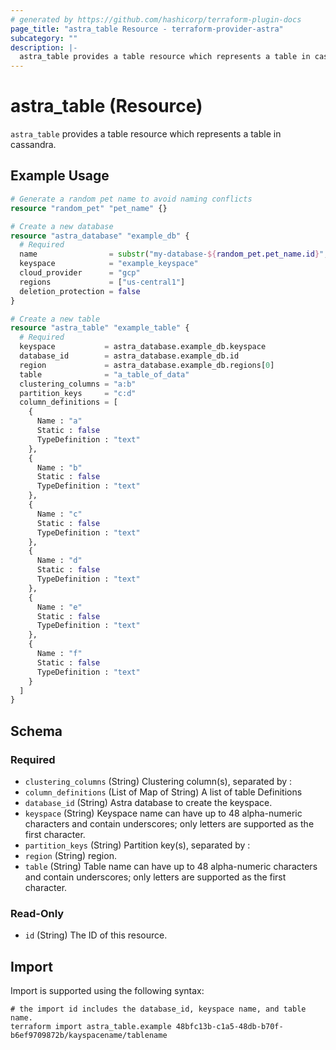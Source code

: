```yaml
---
# generated by https://github.com/hashicorp/terraform-plugin-docs
page_title: "astra_table Resource - terraform-provider-astra"
subcategory: ""
description: |-
  astra_table provides a table resource which represents a table in cassandra.
---
```


# astra_table (Resource)

`astra_table` provides a table resource which represents a table in cassandra.

## Example Usage

```terraform
# Generate a random pet name to avoid naming conflicts
resource "random_pet" "pet_name" {}

# Create a new database
resource "astra_database" "example_db" {
  # Required
  name                = substr("my-database-${random_pet.pet_name.id}", 0, 50)
  keyspace            = "example_keyspace"
  cloud_provider      = "gcp"
  regions             = ["us-central1"]
  deletion_protection = false
}

# Create a new table
resource "astra_table" "example_table" {
  # Required
  keyspace           = astra_database.example_db.keyspace
  database_id        = astra_database.example_db.id
  region             = astra_database.example_db.regions[0]
  table              = "a_table_of_data"
  clustering_columns = "a:b"
  partition_keys     = "c:d"
  column_definitions = [
    {
      Name : "a"
      Static : false
      TypeDefinition : "text"
    },
    {
      Name : "b"
      Static : false
      TypeDefinition : "text"
    },
    {
      Name : "c"
      Static : false
      TypeDefinition : "text"
    },
    {
      Name : "d"
      Static : false
      TypeDefinition : "text"
    },
    {
      Name : "e"
      Static : false
      TypeDefinition : "text"
    },
    {
      Name : "f"
      Static : false
      TypeDefinition : "text"
    }
  ]
}
```

<!-- schema generated by tfplugindocs -->
## Schema

### Required

- `clustering_columns` (String) Clustering column(s), separated by :
- `column_definitions` (List of Map of String) A list of table Definitions
- `database_id` (String) Astra database to create the keyspace.
- `keyspace` (String) Keyspace name can have up to 48 alpha-numeric characters and contain underscores; only letters are supported as the first character.
- `partition_keys` (String) Partition key(s), separated by :
- `region` (String) region.
- `table` (String) Table name can have up to 48 alpha-numeric characters and contain underscores; only letters are supported as the first character.

### Read-Only

- `id` (String) The ID of this resource.

## Import

Import is supported using the following syntax:

```shell
# the import id includes the database_id, keyspace name, and table name.
terraform import astra_table.example 48bfc13b-c1a5-48db-b70f-b6ef9709872b/kayspacename/tablename
```
